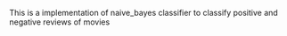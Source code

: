 This is a implementation of naive_bayes classifier to classify positive and negative reviews of movies

